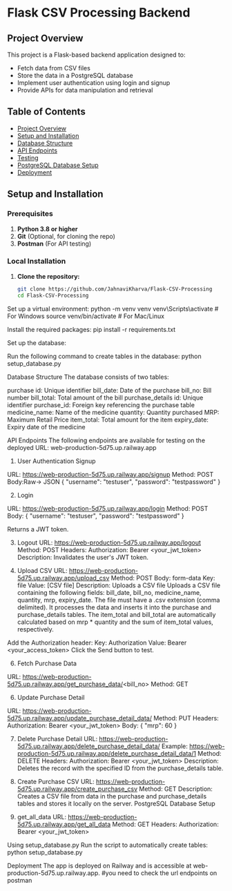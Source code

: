 # Flask CSV Processing Backend

## Project Overview
This project is a Flask-based backend application designed to:
- Fetch data from CSV files
- Store the data in a PostgreSQL database
- Implement user authentication using login and signup
- Provide APIs for data manipulation and retrieval

## Table of Contents
- [Project Overview](#project-overview)
- [Setup and Installation](#setup-and-installation)
- [Database Structure](#database-structure)
- [API Endpoints](#api-endpoints)
- [Testing](#testing)
- [PostgreSQL Database Setup](#postgresql-database-setup)
- [Deployment](#deployment)

## Setup and Installation

### Prerequisites
1. **Python 3.8 or higher**
2. **Git** (Optional, for cloning the repo)
3. **Postman** (For API testing)

### Local Installation

1. **Clone the repository:**
   ```bash
   git clone https://github.com/JahnaviKharva/Flask-CSV-Processing
   cd Flask-CSV-Processing

Set up a virtual environment:
python -m venv venv
venv\Scripts\activate  # For Windows
source venv/bin/activate  # For Mac/Linux

Install the required packages:
pip install -r requirements.txt

Set up the database:

Run the following command to create tables in the database:
python setup_database.py

Database Structure
The database consists of two tables:

purchase
id: Unique identifier
bill_date: Date of the purchase
bill_no: Bill number
bill_total: Total amount of the bill
purchase_details
id: Unique identifier
purchase_id: Foreign key referencing the purchase table
medicine_name: Name of the medicine
quantity: Quantity purchased
MRP: Maximum Retail Price
item_total: Total amount for the item
expiry_date: Expiry date of the medicine

API Endpoints
The following endpoints are available for testing on the deployed URL: web-production-5d75.up.railway.app

1. User Authentication
Signup

URL: https://web-production-5d75.up.railway.app/signup
Method: POST
Body:Raw-> JSON
{
  "username": "testuser",
  "password": "testpassword"
}

2. Login

URL: https://web-production-5d75.up.railway.app/login
Method: POST
Body:
{
  "username": "testuser",
  "password": "testpassword"
}

Returns a JWT token.

3. Logout
URL: https://web-production-5d75.up.railway.app/logout
Method: POST
Headers:
Authorization: Bearer <your_jwt_token>
Description: Invalidates the user's JWT token.

4.  Upload CSV
URL: https://web-production-5d75.up.railway.app/upload_csv
Method: POST
Body: form-data
Key: file
Value: [CSV file]
Description: Uploads a CSV file
Uploads a CSV file containing the following fields: bill_date, bill_no, medicine_name, quantity, mrp, expiry_date.
The file must have a .csv extension (comma delimited).
It processes the data and inserts it into the purchase and purchase_details tables.
The item_total and bill_total are automatically calculated based on mrp * quantity and the sum of item_total values, respectively.

Add the Authorization header:
Key: Authorization
Value: Bearer <your_access_token>
Click the Send button to test.

6. Fetch Purchase Data

URL: https://web-production-5d75.up.railway.app/get_purchase_data/<bill_no>
Method: GET


6. Update Purchase Detail

URL: https://web-production-5d75.up.railway.app/update_purchase_detail_data/<id>
Method: PUT
Headers:
Authorization: Bearer <your_jwt_token>
Body:
{
  "mrp": 60
}

7. Delete Purchase Detail
URL: https://web-production-5d75.up.railway.app/delete_purchase_detail_data/<id>
Example: https://web-production-5d75.up.railway.app/delete_purchase_detail_data/1
Method: DELETE
Headers:
Authorization: Bearer <your_jwt_token>
Description: Deletes the record with the specified ID from the purchase_details table.

8. Create Purchase CSV
URL: https://web-production-5d75.up.railway.app/create_purchase_csv
Method: GET
Description: Creates a CSV file from data in the purchase and purchase_details tables and stores it locally on the server.
PostgreSQL Database Setup

9. get_all_data
URL: https://web-production-5d75.up.railway.app/get_all_data
Method: GET
Headers:
Authorization: Bearer <your_jwt_token>

Using setup_database.py
Run the script to automatically create tables:
python setup_database.py

Deployment
The app is deployed on Railway and is accessible at web-production-5d75.up.railway.app. #you need to check the url endpoints on postman
